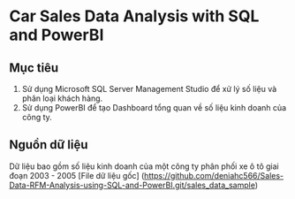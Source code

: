 # Car Sales Data Analysis with SQL and PowerBI

## Mục tiêu
1. Sử dụng Microsoft SQL Server Management Studio để xử lý số liệu và phân loại khách hàng.
2. Sử dụng PowerBI để tạo Dashboard tổng quan về số liệu kinh doanh của công ty.

## Nguồn dữ liệu
Dữ liệu bao gồm số liệu kinh doanh của một công ty phân phối xe ô tô giai đoạn 2003 - 2005
[File dữ liệu gốc] (https://github.com/deniahc566/Sales-Data-RFM-Analysis-using-SQL-and-PowerBI.git/sales_data_sample)
